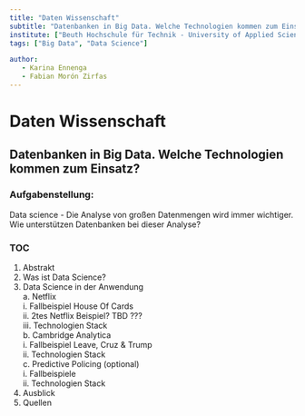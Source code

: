 ```yaml
---
title: "Daten Wissenschaft"
subtitle: "Datenbanken in Big Data. Welche Technologien kommen zum Einsatz?"
institute: ["Beuth Hochschule für Technik - University of Applied Sciences", "Fachhochschule Lübeck - University of Applied Sciences"]
tags: ["Big Data", "Data Science"]

author:
   - Karina Ennenga 
   - Fabian Morón Zirfas
---
```



Daten Wissenschaft
==================

## Datenbanken in Big Data. Welche Technologien kommen zum Einsatz?  

### Aufgabenstellung:  

Data science - Die Analyse von großen Datenmengen wird immer wichtiger. Wie unterstützen Datenbanken bei dieser Analyse?

### TOC

1. Abstrakt  
2. Was ist Data Science?  
3. Data Science in der Anwendung  
   a. Netflix  
      i. Fallbeispiel House Of Cards  
      ii. 2tes Netflix Beispiel? TBD ???  
      iii. Technologien Stack  
   b. Cambridge Analytica    
      i. Fallbeispiel Leave, Cruz & Trump  
      ii. Technologien Stack  
   c. Predictive Policing (optional)   
      i. Fallbeispiele  
      ii. Technologien Stack  
4. Ausblick  
5. Quellen  

